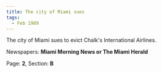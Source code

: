 ```yaml
---  
title: The city of Miami sues  
tags:  
  - Feb 1989  
---  
```

  
The city of Miami sues to evict Chalk's International Airlines.  
  
Newspapers: **Miami Morning News or The Miami Herald**  
  
Page: **2**, Section: **B** 
